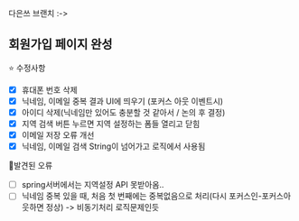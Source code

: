 다은쓰 브랜치 :->

## 회원가입 페이지 완성

⭐ 수정사항

- [x] 휴대폰 번호 삭제
- [x] 닉네임, 이메일 중복 결과 UI에 띄우기 (포커스 아웃 이벤트시)
- [x] 아이디 삭제(닉네임만 있어도 충분할 것 같아서 / 논의 후 결정)
- [x] 지역 검색 버튼 누르면 지역 설정하는 폼들 열리고 닫힘
- [x] 이메일 저장 오류 개선
- [x] 닉네임, 이메일 검색 String이 넘어가고 로직에서 사용됨  

📍발견된 오류
- [ ] spring서버에서는 지역설정 API 못받아옴..
- [ ] 닉네임 중복 있을 때, 처음 첫 번째에는 중복없음으로 처리(다시 포커스인-포커스아웃하면 정상) -> 비동기처리 로직문제인듯